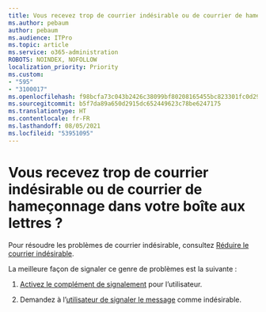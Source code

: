 ```yaml
---
title: Vous recevez trop de courrier indésirable ou de courrier de hameçonnage dans votre boîte aux lettres ?
ms.author: pebaum
author: pebaum
ms.audience: ITPro
ms.topic: article
ms.service: o365-administration
ROBOTS: NOINDEX, NOFOLLOW
localization_priority: Priority
ms.custom:
- "595"
- "3100017"
ms.openlocfilehash: f98bcfa73c043b2426c38099bf80208165455bc823301fc0d296cc32200e539a
ms.sourcegitcommit: b5f7da89a650d2915dc652449623c78be6247175
ms.translationtype: HT
ms.contentlocale: fr-FR
ms.lasthandoff: 08/05/2021
ms.locfileid: "53951095"
---
```

# <a name="are-you-getting-too-much-spam-or-phish-in-your-mailbox"></a>Vous recevez trop de courrier indésirable ou de courrier de hameçonnage dans votre boîte aux lettres ?

Pour résoudre les problèmes de courrier indésirable, consultez [Réduire le courrier indésirable](https://docs.microsoft.com/microsoft-365/security/office-365-security/anti-spam-protection).
  
La meilleure façon de signaler ce genre de problèmes est la suivante :
  
1. [Activez le complément de signalement](https://docs.microsoft.com/microsoft-365/security/office-365-security/enable-the-report-message-add-in) pour l’utilisateur.

2. Demandez à l’[utilisateur de signaler le message](https://support.office.com/article/b5caa9f1-cdf3-4443-af8c-ff724ea719d2) comme indésirable.
